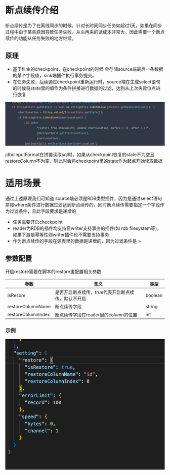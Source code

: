 # 断点续传介绍
断点续传是为了在离线同步的时候，针对长时间同步任务如超过1天，如果在同步过程中由于某些原因导致任务失败，从头再来的话成本非常大，因此需要一个断点续传的功能从任务失败的地方继续。
## 原理

- 基于flink的checkpoint，在checkpoint的时候 会存储source端最后一条数据的某个字段值，sink端插件执行事务提交。
- 在任务失败，后续通过checkpoint重新运行时，source端在生成select语句的时候将state里的值作为条件拼接进行数据的过滤，达到从上次失败位点进行恢复


![image](../../../../../static/img/restore/restore1.png)

jdbcInputFormat在拼接读取sql时，如果从checkpoint恢复的state不为空且restoreColumn不为空，则此时会将checkpoint里的state作为起点开始读取数据
# 适用场景
通过上述原理我们可知道 source端必须是RDB类型插件，因为是通过select语句拼接where条件进行数据过滤达到断点续传的，同时断点续传需要指定一个字段作为过滤条件，且此字段要求是递增的

- 任务需要开启checkpoint
- reader为RDB的插件均支持且writer支持事务的插件(如 rdb  filesystem等)，如果下游是幂等性则writer插件也不需要支持事务
- 作为断点续传的字段在源表里的数据是递增的，因为过滤条件是 >
## 参数配置
开启restore需要在脚本的restore里配置相关参数

| 参数 | 含义 | 类型 |
| --- | --- | --- |
| isResore | 是否开启断点续传，true代表开启断点续传，默认不开启 | boolean |
| restoreColumnName | 断点续传字段 | string |
| restoreColumnIndex | 断点续传字段在reader里的column的位置 | int |

### 示例
![image](../../../../../static/img/restore/restore2.png)


